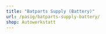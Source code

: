 ```yaml
---
title: "Batparts Supply (Battery)"
url: /pasig/batparts-supply-battery/
shop: Autowerkstatt
---
```

